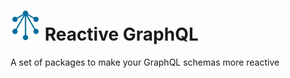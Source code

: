 # <img alt="Reactive GraphQL Logo" src="./logo/apple-touch-icon.png" width="48px" /> Reactive GraphQL

A set of packages to make your GraphQL schemas more reactive
